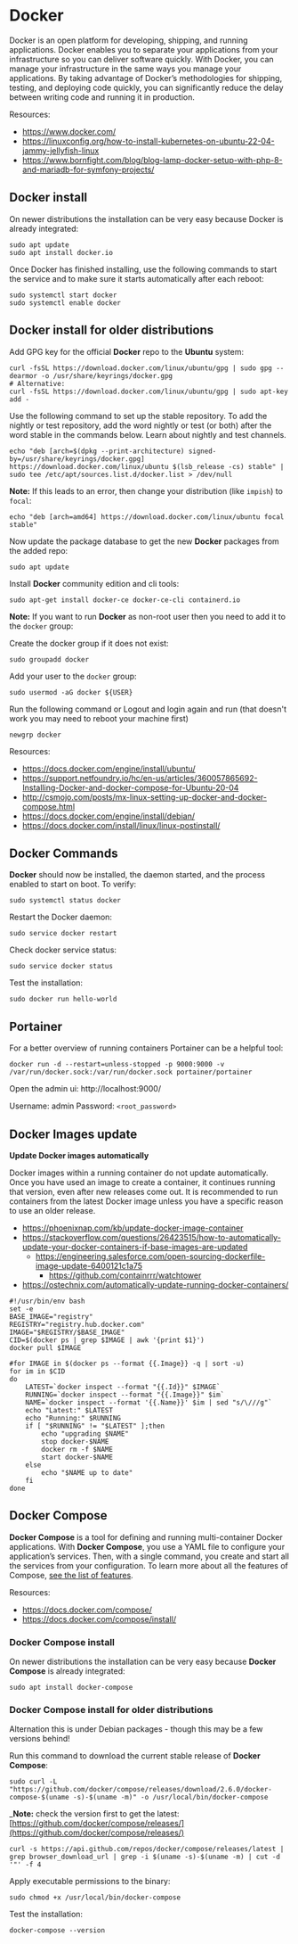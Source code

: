 # Docker

Docker is an open platform for developing, shipping, and running applications. Docker enables you to separate your applications from your infrastructure so you can deliver software quickly. With Docker, you can manage your infrastructure in the same ways you manage your applications. By taking advantage of Docker’s methodologies for shipping, testing, and deploying code quickly, you can significantly reduce the delay between writing code and running it in production.

Resources:

* https://www.docker.com/
* https://linuxconfig.org/how-to-install-kubernetes-on-ubuntu-22-04-jammy-jellyfish-linux
* https://www.bornfight.com/blog/blog-lamp-docker-setup-with-php-8-and-mariadb-for-symfony-projects/

## Docker install

On newer distributions the installation can be very easy because Docker is already integrated:

```shell
sudo apt update
sudo apt install docker.io
```

Once Docker has finished installing, use the following commands to start the service and to make sure it starts automatically after each reboot:

```shell
sudo systemctl start docker
sudo systemctl enable docker
```

## Docker install for older distributions

Add GPG key for the official **Docker** repo to the **Ubuntu** system:

```shell
curl -fsSL https://download.docker.com/linux/ubuntu/gpg | sudo gpg --dearmor -o /usr/share/keyrings/docker.gpg
# Alternative:
curl -fsSL https://download.docker.com/linux/ubuntu/gpg | sudo apt-key add -
```

Use the following command to set up the stable repository. To add the nightly or test repository, add the word nightly or test (or both) after the word stable in the commands below. Learn about nightly and test channels.

```shell
echo "deb [arch=$(dpkg --print-architecture) signed-by=/usr/share/keyrings/docker.gpg] https://download.docker.com/linux/ubuntu $(lsb_release -cs) stable" | sudo tee /etc/apt/sources.list.d/docker.list > /dev/null
```

**Note:** If this leads to an error, then change your distribution (like `impish`) to `focal`:

```shell
echo "deb [arch=amd64] https://download.docker.com/linux/ubuntu focal stable"
```

Now update the package database to get the new **Docker** packages from the added repo:

```shell
sudo apt update
```

Install **Docker** community edition and cli tools:

```shell
sudo apt-get install docker-ce docker-ce-cli containerd.io
```

**Note:** If you want to run **Docker** as non-root user then you need to add it to the `docker` group:

Create the docker group if it does not exist:

```shell
sudo groupadd docker
```

Add your user to the `docker` group:

```shell
sudo usermod -aG docker ${USER}
```

Run the following command or Logout and login again and run (that doesn't work you may need to reboot your machine first)

```shell
newgrp docker
```

Resources:

* https://docs.docker.com/engine/install/ubuntu/
* https://support.netfoundry.io/hc/en-us/articles/360057865692-Installing-Docker-and-docker-compose-for-Ubuntu-20-04
* http://csmojo.com/posts/mx-linux-setting-up-docker-and-docker-compose.html
* https://docs.docker.com/engine/install/debian/
* https://docs.docker.com/install/linux/linux-postinstall/

## Docker Commands

**Docker** should now be installed, the daemon started, and the process enabled to start on boot. To verify:

```shell
sudo systemctl status docker
```

Restart the Docker daemon:

```shell
sudo service docker restart
```

Check docker service status:

```shell
sudo service docker status
```

Test the installation:

```shell
sudo docker run hello-world
```

## Portainer

For a better overview of running containers Portainer can be a helpful tool:

```shell
docker run -d --restart=unless-stopped -p 9000:9000 -v /var/run/docker.sock:/var/run/docker.sock portainer/portainer
```

Open the admin ui: http://localhost:9000/

Username: admin
Password: `<root_password>`

## Docker Images update

**Update Docker images automatically**

Docker images within a running container do not update automatically. Once you have used an image to create a container, it continues running that version, even after new releases come out. It is recommended to run containers from the latest Docker image unless you have a specific reason to use an older release.

* https://phoenixnap.com/kb/update-docker-image-container
* https://stackoverflow.com/questions/26423515/how-to-automatically-update-your-docker-containers-if-base-images-are-updated
    * https://engineering.salesforce.com/open-sourcing-dockerfile-image-update-6400121c1a75
        * https://github.com/containrrr/watchtower
* https://ostechnix.com/automatically-update-running-docker-containers/

```shell
#!/usr/bin/env bash
set -e
BASE_IMAGE="registry"
REGISTRY="registry.hub.docker.com"
IMAGE="$REGISTRY/$BASE_IMAGE"
CID=$(docker ps | grep $IMAGE | awk '{print $1}')
docker pull $IMAGE

#for IMAGE in $(docker ps --format {{.Image}} -q | sort -u)
for im in $CID
do
    LATEST=`docker inspect --format "{{.Id}}" $IMAGE`
    RUNNING=`docker inspect --format "{{.Image}}" $im`
    NAME=`docker inspect --format '{{.Name}}' $im | sed "s/\///g"`
    echo "Latest:" $LATEST
    echo "Running:" $RUNNING
    if [ "$RUNNING" != "$LATEST" ];then
        echo "upgrading $NAME"
        stop docker-$NAME
        docker rm -f $NAME
        start docker-$NAME
    else
        echo "$NAME up to date"
    fi
done
```

## Docker Compose

**Docker Compose** is a tool for defining and running multi-container Docker applications. With **Docker Compose**, you use a YAML file to configure your application’s services. Then, with a single command, you create and start all the services from your configuration. To learn more about all the features of Compose, [see the list of features](https://docs.docker.com/compose/#features).

Resources:

* https://docs.docker.com/compose/
* https://docs.docker.com/compose/install/

### Docker Compose install

On newer distributions the installation can be very easy because **Docker Compose** is already integrated:

```shell
sudo apt install docker-compose
```

### Docker Compose install for older distributions

Alternation this is under Debian packages - though this may be a few versions behind!

Run this command to download the current stable release of **Docker Compose**:

```shell
sudo curl -L "https://github.com/docker/compose/releases/download/2.6.0/docker-compose-$(uname -s)-$(uname -m)" -o /usr/local/bin/docker-compose
```

_**Note:** check the version first to get the latest: [https://github.com/docker/compose/releases/](https://github.com/docker/compose/releases/)

```shell
curl -s https://api.github.com/repos/docker/compose/releases/latest | grep browser_download_url | grep -i $(uname -s)-$(uname -m) | cut -d '"' -f 4
```

Apply executable permissions to the binary:

```shell
sudo chmod +x /usr/local/bin/docker-compose
```

Test the installation:

```shell
docker-compose --version
```
